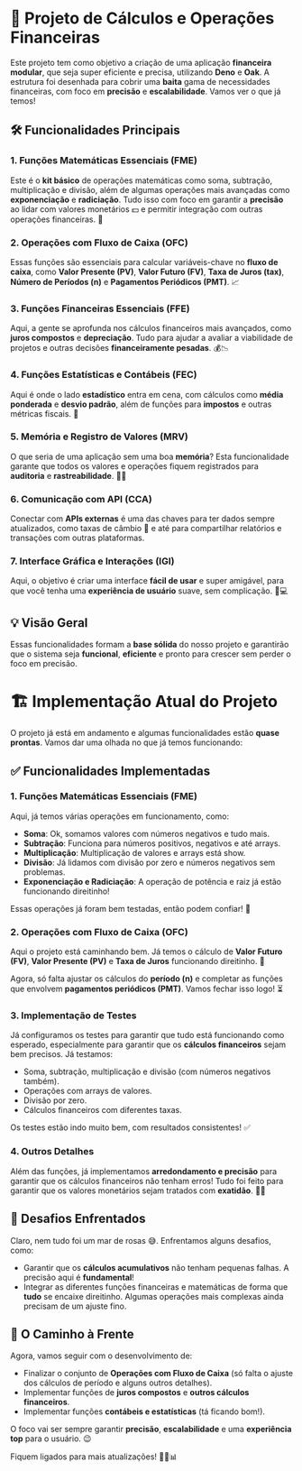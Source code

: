 # 🚀 Projeto de Cálculos e Operações Financeiras

Este projeto tem como objetivo a criação de uma aplicação **financeira modular**, que seja super eficiente e precisa, utilizando **Deno** e **Oak**. A estrutura foi desenhada para cobrir uma **baita** gama de necessidades financeiras, com foco em **precisão** e **escalabilidade**. Vamos ver o que já temos!

## 🛠 Funcionalidades Principais

### 1. **Funções Matemáticas Essenciais (FME)**
Este é o **kit básico** de operações matemáticas como soma, subtração, multiplicação e divisão, além de algumas operações mais avançadas como **exponenciação** e **radiciação**. Tudo isso com foco em garantir a **precisão** ao lidar com valores monetários 💵 e permitir integração com outras operações financeiras. 🔢

### 2. **Operações com Fluxo de Caixa (OFC)**
Essas funções são essenciais para calcular variáveis-chave no **fluxo de caixa**, como **Valor Presente (PV)**, **Valor Futuro (FV)**, **Taxa de Juros (tax)**, **Número de Períodos (n)** e **Pagamentos Periódicos (PMT)**. 📈

### 3. **Funções Financeiras Essenciais (FFE)**
Aqui, a gente se aprofunda nos cálculos financeiros mais avançados, como **juros compostos** e **depreciação**. Tudo para ajudar a avaliar a viabilidade de projetos e outras decisões **financeiramente pesadas**. 💰📉

### 4. **Funções Estatísticas e Contábeis (FEC)**
Aqui é onde o lado **estadístico** entra em cena, com cálculos como **média ponderada** e **desvio padrão**, além de funções para **impostos** e outras métricas fiscais. 🧮

### 5. **Memória e Registro de Valores (MRV)**
O que seria de uma aplicação sem uma boa **memória**? Esta funcionalidade garante que todos os valores e operações fiquem registrados para **auditoria** e **rastreabilidade**. 🧠💾

### 6. **Comunicação com API (CCA)**
Conectar com **APIs externas** é uma das chaves para ter dados sempre atualizados, como taxas de câmbio 💱 e até para compartilhar relatórios e transações com outras plataformas.

### 7. **Interface Gráfica e Interações (IGI)**
Aqui, o objetivo é criar uma interface **fácil de usar** e super amigável, para que você tenha uma **experiência de usuário** suave, sem complicação. 🎨💻

## 💡 Visão Geral

Essas funcionalidades formam a **base sólida** do nosso projeto e garantirão que o sistema seja **funcional**, **eficiente** e pronto para crescer sem perder o foco em precisão.

# 🏗️ Implementação Atual do Projeto

O projeto já está em andamento e algumas funcionalidades estão **quase prontas**. Vamos dar uma olhada no que já temos funcionando:

## ✅ Funcionalidades Implementadas

### 1. **Funções Matemáticas Essenciais (FME)**
Aqui, já temos várias operações em funcionamento, como:

- **Soma**: Ok, somamos valores com números negativos e tudo mais.
- **Subtração**: Funciona para números positivos, negativos e até arrays.
- **Multiplicação**: Multiplicação de valores e arrays está show.
- **Divisão**: Já lidamos com divisão por zero e números negativos sem problemas.
- **Exponenciação e Radiciação**: A operação de potência e raiz já estão funcionando direitinho!

Essas operações já foram bem testadas, então podem confiar! 💪

### 2. **Operações com Fluxo de Caixa (OFC)**
Aqui o projeto está caminhando bem. Já temos o cálculo de **Valor Futuro (FV)**, **Valor Presente (PV)** e **Taxa de Juros** funcionando direitinho. 🏦

Agora, só falta ajustar os cálculos do **período (n)** e completar as funções que envolvem **pagamentos periódicos (PMT)**. Vamos fechar isso logo! ⏳

### 3. **Implementação de Testes**
Já configuramos os testes para garantir que tudo está funcionando como esperado, especialmente para garantir que os **cálculos financeiros** sejam bem precisos. Já testamos:

- Soma, subtração, multiplicação e divisão (com números negativos também).
- Operações com arrays de valores.
- Divisão por zero.
- Cálculos financeiros com diferentes taxas.

Os testes estão indo muito bem, com resultados consistentes! ✅

### 4. **Outros Detalhes**
Além das funções, já implementamos **arredondamento e precisão** para garantir que os cálculos financeiros não tenham erros! Tudo foi feito para garantir que os valores monetários sejam tratados com **exatidão**. 🧮💵

## 🚧 Desafios Enfrentados

Claro, nem tudo foi um mar de rosas 😅. Enfrentamos alguns desafios, como:

- Garantir que os **cálculos acumulativos** não tenham pequenas falhas. A precisão aqui é **fundamental**!
- Integrar as diferentes funções financeiras e matemáticas de forma que **tudo** se encaixe direitinho. Algumas operações mais complexas ainda precisam de um ajuste fino.

## 🏁 O Caminho à Frente

Agora, vamos seguir com o desenvolvimento de:

- Finalizar o conjunto de **Operações com Fluxo de Caixa** (só falta o ajuste dos cálculos de período e alguns outros detalhes).
- Implementar funções de **juros compostos** e **outros cálculos financeiros**.
- Implementar funções **contábeis e estatísticas** (tá ficando bom!).

O foco vai ser sempre garantir **precisão**, **escalabilidade** e uma **experiência top** para o usuário. 😉

Fiquem ligados para mais atualizações! 👨‍💻📊
